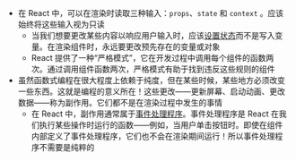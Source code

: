 - 在 React 中，可以在渲染时读取三种输入：`props`、`state` 和 `context` 。应该始终将这些输入视为只读
	- 当我们想要更改某些内容以响应用户输入时，应该[设置状态](https://beta.reactjs.org/learn/state-a-components-memory)而不是写入变量。在渲染组件时，永远要更改预先存在的变量或对象
	- React 提供了一种“严格模式”，它在开发过程中调用每个组件的函数两次。通过调用组件函数两次，严格模式有助于找到违反这些规则的组件
- 虽然函数式编程在很大程度上依赖于纯度，但在某些时候，某些地方必须改变一些东西。这就是编程的意义所在！这些更改——更新屏幕、启动动画、更改数据——称为副作用。它们都不是在渲染过程中发生的事情
	- 在 React 中，副作用通常属于[事件处理程序](https://beta.reactjs.org/learn/responding-to-events)。事件处理程序是 React 在我们执行某些操作时运行的函数——例如，当用户单击按钮时。即使在组件内部定义了事件处理程序，它们也不会在渲染期间运行！所以事件处理程序不需要是纯粹的